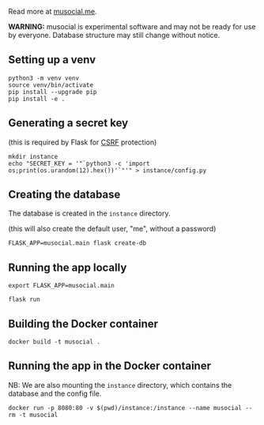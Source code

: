 Read more at [musocial.me](http://musocial.me).

**WARNING:** musocial is experimental software and may not be ready for use by everyone. Database structure may still change without notice.

## Setting up a venv

```
python3 -m venv venv
source venv/bin/activate
pip install --upgrade pip
pip install -e .
```

## Generating a secret key

(this is required by Flask for [CSRF](https://en.wikipedia.org/wiki/Cross-site_request_forgery) protection)

```
mkdir instance
echo "SECRET_KEY = '"`python3 -c 'import os;print(os.urandom(12).hex())'`"'" > instance/config.py
```

## Creating the database

The database is created in the `instance` directory.

(this will also create the default user, "me", without a password)

```
FLASK_APP=musocial.main flask create-db
```

## Running the app locally

`export FLASK_APP=musocial.main`

`flask run`

## Building the Docker container

`docker build -t musocial .`

## Running the app in the Docker container

NB: We are also mounting the `instance` directory, which contains the database and the config file.

`docker run -p 8080:80 -v $(pwd)/instance:/instance --name musocial --rm -t musocial`

